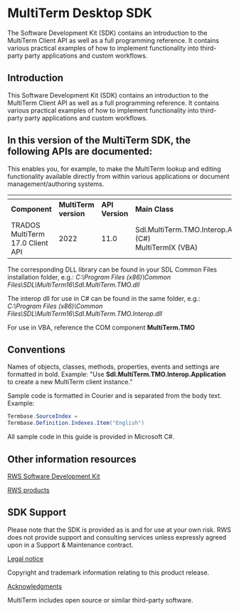 # MultiTerm Desktop SDK #
The Software Development Kit (SDK) contains an introduction to the MultiTerm Client API as well as a full programming reference. It contains various practical examples of how to implement functionality into third-party party applications and custom workflows. 

## Introduction

This Software Development Kit (SDK) contains an introduction to the MultiTerm Client API as well as a full programming reference. It contains various practical examples of how to implement functionality into third-party party applications and custom workflows.

## In this version of the MultiTerm SDK, the following APIs are documented:
This enables you, for example, to make the MultiTerm lookup and editing functionality available directly from within various applications or document management/authoring systems.

| <!----> | <!----> | <!----> | <!----> |
| --- | --- | --- | --- |
| **Component** | **MultiTerm version** | **API Version** | **Main Class** |
| TRADOS MultiTerm 17.0 Client API | 2022 | 11.0 | Sdl.MultiTerm.TMO.Interop.Application (C#)<br> MultiTermIX (VBA) |


The corresponding DLL library can be found in your SDL Common Files installation folder, e.g.: *C:\Program Files (x86)\Common Files\SDL\MultiTerm16\Sdl.MultiTerm.TMO.dll*

The interop dll for use in C# can be found in the same folder, e.g.: *C:\Program Files (x86)\Common Files\SDL\MultiTerm16\Sdl.MultiTerm.TMO.Interop.dll*

For use in VBA, reference the COM component **MultiTerm.TMO**

## Conventions

Names of objects, classes, methods, properties, events and settings are formatted in bold. Example: "Use **Sdl.MultiTerm.TMO.Interop.Application** to create a new MultiTerm client instance."

Sample code is formatted in Courier and is separated from the body text. Example:

```cs
Termbase.SourceIndex =
Termbase.Definition.Indexes.Item("English")
```
All sample code in this guide is provided in Microsoft C#.

## Other information resources

[RWS Software Development Kit](https://developers.rws.com/)

[RWS products](https://www.rws.com/contact/product-enquiry/)


## SDK Support

Please note that the SDK is provided as is and for use at your own risk. RWS does not provide support and consulting services unless expressly agreed upon in a Support & Maintenance contract.

[Legal notice](LegalNotice.md)

Copyright and trademark information relating to this product release.

[Acknowledgments](Acknowledgments.md)

MultiTerm includes open source or similar third-party software.
